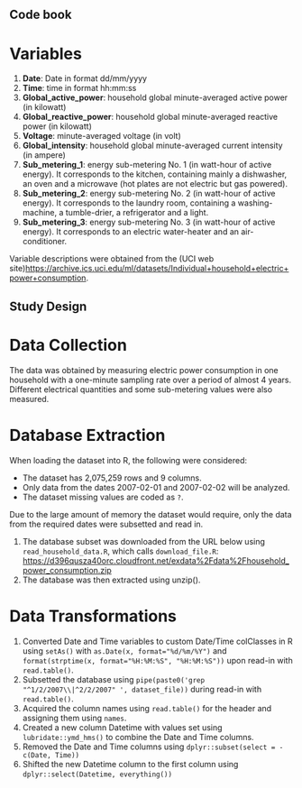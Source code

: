 ## Code book

# Variables
  <ol>
  <li><b>Date</b>: Date in format dd/mm/yyyy </li>
  <li><b>Time</b>: time in format hh:mm:ss </li>
  <li><b>Global_active_power</b>: household global minute-averaged active power (in kilowatt) </li>
  <li><b>Global_reactive_power</b>: household global minute-averaged reactive power (in kilowatt) </li>
  <li><b>Voltage</b>: minute-averaged voltage (in volt) </li>
  <li><b>Global_intensity</b>: household global minute-averaged current intensity (in ampere) </li>
  <li><b>Sub_metering_1</b>: energy sub-metering No. 1 (in watt-hour of active energy). It corresponds to the kitchen, containing mainly a dishwasher, an oven and a microwave (hot plates are not electric but gas powered). </li>
  <li><b>Sub_metering_2</b>: energy sub-metering No. 2 (in watt-hour of active energy). It corresponds to the laundry room, containing a washing-machine, a tumble-drier, a refrigerator and a light. </li>
  <li><b>Sub_metering_3</b>: energy sub-metering No. 3 (in watt-hour of active energy). It corresponds to an electric water-heater and an air-conditioner.</li>
  </ol>

Variable descriptions were obtained from the (UCI web site)<https://archive.ics.uci.edu/ml/datasets/Individual+household+electric+power+consumption>.  

## Study Design

# Data Collection
The data was obtained by measuring electric power consumption in one household with a one-minute sampling rate over a period of almost 4 years. Different electrical quantities and some sub-metering values were also measured.  

# Database Extraction
When loading the dataset into R, the following were considered:  
* The dataset has 2,075,259 rows and 9 columns.  
* Only data from the dates 2007-02-01 and 2007-02-02 will be analyzed.  
* The dataset missing values are coded as `?`.  

Due to the large amount of memory the dataset would require, only the data from the required dates were subsetted and read in.  

1. The database subset was downloaded from the URL below using `read_household_data.R`, which calls `download_file.R`:  
https://d396qusza40orc.cloudfront.net/exdata%2Fdata%2Fhousehold_power_consumption.zip  
2. The database was then extracted using unzip().  

# Data Transformations
1. Converted Date and Time variables to custom Date/Time colClasses in R  using `setAs()` with `as.Date(x, format="%d/%m/%Y")` and `format(strptime(x, format="%H:%M:%S", "%H:%M:%S"))` upon read-in with `read.table()`.  
2. Subsetted the database using `pipe(paste0('grep "^1/2/2007\\|^2/2/2007" ', dataset_file))` during read-in with `read.table()`.  
3. Acquired the column names using `read.table()` for the header and assigning them using `names`.  
4. Created a new column Datetime with values set using `lubridate::ymd_hms()` to combine the Date and Time columns.  
5. Removed the Date and Time columns using `dplyr::subset(select = -c(Date, Time))`  
6. Shifted the new Datetime column to the first column using `dplyr::select(Datetime, everything())`  
